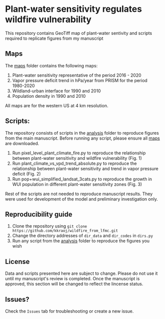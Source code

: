 # Plant-water sensitivity regulates wildfire vulnerability

This repository contains GeoTiff map of plant-water sentivity and scripts required to replicate figures from my manuscript

## Maps

The [maps](maps) folder contains the following maps:
1. Plant-water sensitivity representative of the period 2016 - 2020
1. Vapor pressure deficit trend in hPa/year from PRISM for the period 1980-2020
1. Wildland-urban interface for 1990 and 2010
1. Population density in 1990 and 2010

All maps are for the western US at 4 km resolution.

## Scripts:
The repository consists of scripts in the [analysis](analysis) folder to reproduce figures from the main manuscript. Before running any script, please ensure all [maps](maps) are downloaded. 

1. Run pixel_level_plant_climate_fire.py to reproduce the relationship between plant-water sensitivity and wildfire vulnerability (Fig. 1)
1. Run plant_climate_vs_vpd_trend_absolute.py to reproduce the relationship between plant-water sensitivity and trend in vapor pressure deficit (Fig. 2)
1. Run pop+wui_simplified_landsat_3cats.py to reproduce the growth in WUI population in different plant-water sensitivity zones (Fig. 3)

Rest of the scripts are not needed to reproduce manuscript results. They were used for development of the model and preliminary investigation only.

## Reproducibility guide

1. Clone the repository using `git clone https://github.com/kkraoj/wildfire_from_lfmc.git`
1. Change the directory addresses of `dir_data` and `dir_codes` in `dirs.py`
1. Run any script from the [analysis](analysis) folder to reproduce the figures you wish

## License
Data and scripts presented here are subject to change. Please do not use it until my manuscript's review is completed. Once the manuscript is approved, this section will be changed to reflect the lincense status.

## Issues?

Check the `Issues` tab for troubleshooting or create a new issue.
